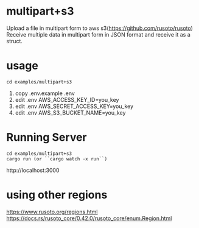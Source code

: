 # multipart+s3
Upload a file in multipart form to aws s3(https://github.com/rusoto/rusoto)   
Receive multiple data in multipart form in JSON format and receive it as a struct.   

# usage
```
cd examples/multipart+s3
```
1. copy .env.example .env
2. edit .env  AWS_ACCESS_KEY_ID=you_key
3. edit .env  AWS_SECRET_ACCESS_KEY=you_key
4. edit .env  AWS_S3_BUCKET_NAME=you_key


# Running Server
```
cd examples/multipart+s3
cargo run (or ``cargo watch -x run``)
```
http://localhost:3000   


# using other regions
https://www.rusoto.org/regions.html    
https://docs.rs/rusoto_core/0.42.0/rusoto_core/enum.Region.html
